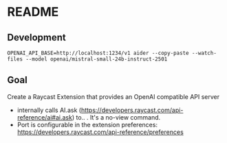 # README

## Development

    OPENAI_API_BASE=http://localhost:1234/v1 aider --copy-paste --watch-files --model openai/mistral-small-24b-instruct-2501

## Goal

Create a Raycast Extension that provides an OpenAI compatible API server
- internally calls AI.ask (https://developers.raycast.com/api-reference/ai#ai.ask) to.. . It's a no-view command.
- Port is configurable in the extension preferences: https://developers.raycast.com/api-reference/preferences